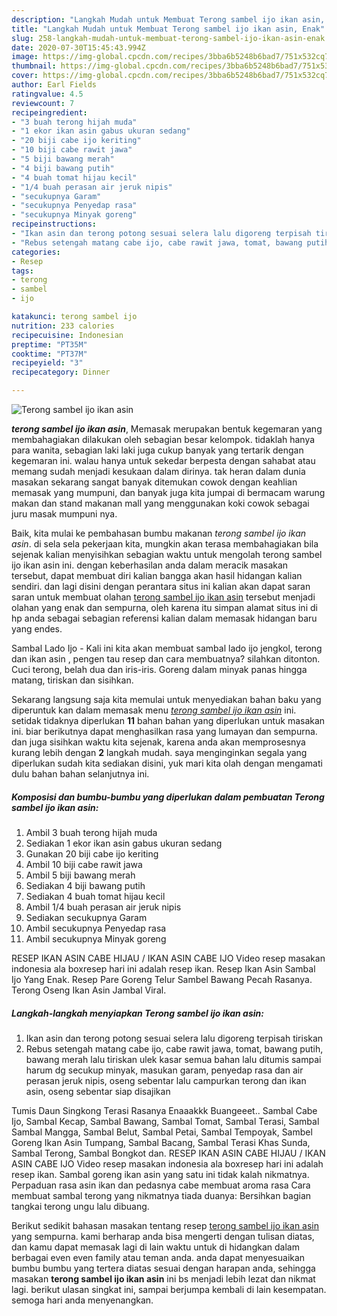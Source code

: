 ```yaml
---
description: "Langkah Mudah untuk Membuat Terong sambel ijo ikan asin, Enak"
title: "Langkah Mudah untuk Membuat Terong sambel ijo ikan asin, Enak"
slug: 258-langkah-mudah-untuk-membuat-terong-sambel-ijo-ikan-asin-enak
date: 2020-07-30T15:45:43.994Z
image: https://img-global.cpcdn.com/recipes/3bba6b5248b6bad7/751x532cq70/terong-sambel-ijo-ikan-asin-foto-resep-utama.jpg
thumbnail: https://img-global.cpcdn.com/recipes/3bba6b5248b6bad7/751x532cq70/terong-sambel-ijo-ikan-asin-foto-resep-utama.jpg
cover: https://img-global.cpcdn.com/recipes/3bba6b5248b6bad7/751x532cq70/terong-sambel-ijo-ikan-asin-foto-resep-utama.jpg
author: Earl Fields
ratingvalue: 4.5
reviewcount: 7
recipeingredient:
- "3 buah terong hijah muda"
- "1 ekor ikan asin gabus ukuran sedang"
- "20 biji cabe ijo keriting"
- "10 biji cabe rawit jawa"
- "5 biji bawang merah"
- "4 biji bawang putih"
- "4 buah tomat hijau kecil"
- "1/4 buah perasan air jeruk nipis"
- "secukupnya Garam"
- "secukupnya Penyedap rasa"
- "secukupnya Minyak goreng"
recipeinstructions:
- "Ikan asin dan terong potong sesuai selera lalu digoreng terpisah tiriskan"
- "Rebus setengah matang cabe ijo, cabe rawit jawa, tomat, bawang putih, bawang merah lalu tiriskan ulek kasar semua bahan lalu ditumis sampai harum dg secukup minyak, masukan garam, penyedap rasa dan air perasan jeruk nipis, oseng sebentar lalu campurkan terong dan ikan asin, oseng sebentar siap disajikan"
categories:
- Resep
tags:
- terong
- sambel
- ijo

katakunci: terong sambel ijo 
nutrition: 233 calories
recipecuisine: Indonesian
preptime: "PT35M"
cooktime: "PT37M"
recipeyield: "3"
recipecategory: Dinner

---
```



![Terong sambel ijo ikan asin](https://img-global.cpcdn.com/recipes/3bba6b5248b6bad7/751x532cq70/terong-sambel-ijo-ikan-asin-foto-resep-utama.jpg)

<b><i>terong sambel ijo ikan asin</i></b>, Memasak merupakan bentuk kegemaran yang membahagiakan dilakukan oleh sebagian besar kelompok. tidaklah hanya para wanita, sebagian laki laki juga cukup banyak yang tertarik dengan kegemaran ini. walau hanya untuk sekedar berpesta dengan sahabat atau memang sudah menjadi kesukaan dalam dirinya. tak heran dalam dunia masakan sekarang sangat banyak ditemukan cowok dengan keahlian memasak yang mumpuni, dan banyak juga kita jumpai di bermacam warung makan dan stand makanan mall yang menggunakan koki cowok sebagai juru masak mumpuni nya.

Baik, kita mulai ke pembahasan bumbu makanan <i>terong sambel ijo ikan asin</i>. di sela sela pekerjaan kita, mungkin akan terasa membahagiakan bila sejenak kalian menyisihkan sebagian waktu untuk mengolah terong sambel ijo ikan asin ini. dengan keberhasilan anda dalam meracik masakan tersebut, dapat membuat diri kalian bangga akan hasil hidangan kalian sendiri. dan lagi disini dengan perantara situs ini kalian akan dapat saran saran untuk membuat olahan <u>terong sambel ijo ikan asin</u> tersebut menjadi olahan yang enak dan sempurna, oleh karena itu simpan alamat situs ini di hp anda sebagai sebagian referensi kalian dalam memasak hidangan baru yang endes.

Sambal Lado Ijo - Kali ini kita akan membuat sambal lado ijo jengkol, terong dan ikan asin , pengen tau resep dan cara membuatnya? silahkan ditonton. Cuci terong, belah dua dan iris-iris. Goreng dalam minyak panas hingga matang, tiriskan dan sisihkan.


Sekarang langsung saja kita memulai untuk menyediakan bahan baku yang diperuntuk kan dalam memasak menu <u><i>terong sambel ijo ikan asin</i></u> ini. setidak tidaknya diperlukan <b>11</b> bahan bahan yang diperlukan untuk masakan ini. biar berikutnya dapat menghasilkan rasa yang lumayan dan sempurna. dan juga sisihkan waktu kita sejenak, karena anda akan memprosesnya kurang lebih dengan <b>2</b> langkah mudah. saya menginginkan segala yang diperlukan sudah kita sediakan disini, yuk mari kita olah dengan mengamati dulu bahan bahan selanjutnya ini.

<!--inarticleads1-->

##### Komposisi dan bumbu-bumbu yang diperlukan dalam pembuatan Terong sambel ijo ikan asin:

1. Ambil 3 buah terong hijah muda
1. Sediakan 1 ekor ikan asin gabus ukuran sedang
1. Gunakan 20 biji cabe ijo keriting
1. Ambil 10 biji cabe rawit jawa
1. Ambil 5 biji bawang merah
1. Sediakan 4 biji bawang putih
1. Sediakan 4 buah tomat hijau kecil
1. Ambil 1/4 buah perasan air jeruk nipis
1. Sediakan secukupnya Garam
1. Ambil secukupnya Penyedap rasa
1. Ambil secukupnya Minyak goreng


RESEP IKAN ASIN CABE HIJAU / IKAN ASIN CABE IJO Video resep masakan indonesia ala boxresep hari ini adalah resep ikan. Resep Ikan Asin Sambal Ijo Yang Enak. Resep Pare Goreng Telur Sambel Bawang Pecah Rasanya. Terong Oseng Ikan Asin Jambal Viral. 

<!--inarticleads2-->

##### Langkah-langkah menyiapkan Terong sambel ijo ikan asin:

1. Ikan asin dan terong potong sesuai selera lalu digoreng terpisah tiriskan
1. Rebus setengah matang cabe ijo, cabe rawit jawa, tomat, bawang putih, bawang merah lalu tiriskan ulek kasar semua bahan lalu ditumis sampai harum dg secukup minyak, masukan garam, penyedap rasa dan air perasan jeruk nipis, oseng sebentar lalu campurkan terong dan ikan asin, oseng sebentar siap disajikan


Tumis Daun Singkong Terasi Rasanya Enaaakkk Buangeeet.. Sambal Cabe Ijo, Sambal Kecap, Sambal Bawang, Sambal Tomat, Sambal Terasi, Sambal Sambal Mangga, Sambal Belut, Sambal Petai, Sambal Tempoyak, Sambel Goreng Ikan Asin Tumpang, Sambal Bacang, Sambal Terasi Khas Sunda, Sambal Terong, Sambal Bongkot dan. RESEP IKAN ASIN CABE HIJAU / IKAN ASIN CABE IJO Video resep masakan indonesia ala boxresep hari ini adalah resep ikan. Sambal goreng ikan asin yang satu ini tidak kalah nikmatnya. Perpaduan rasa asin ikan dan pedasnya cabe membuat aroma rasa Cara membuat sambal terong yang nikmatnya tiada duanya: Bersihkan bagian tangkai terong ungu lalu dibuang. 

Berikut sedikit bahasan masakan tentang resep <u>terong sambel ijo ikan asin</u> yang sempurna. kami berharap anda bisa mengerti dengan tulisan diatas, dan kamu dapat memasak lagi di lain waktu untuk di hidangkan dalam berbagai even even family atau teman anda. anda dapat menyesuaikan bumbu bumbu yang tertera diatas sesuai dengan harapan anda, sehingga masakan <b>terong sambel ijo ikan asin</b> ini bs menjadi lebih lezat dan nikmat lagi. berikut ulasan singkat ini, sampai berjumpa kembali di lain kesempatan. semoga hari anda menyenangkan.
